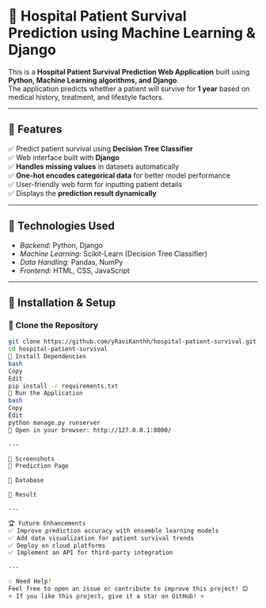 # 🏥 Hospital Patient Survival Prediction using Machine Learning & Django  

This is a **Hospital Patient Survival Prediction Web Application** built using **Python, Machine Learning algorithms, and Django**.  
The application predicts whether a patient will survive for **1 year** based on medical history, treatment, and lifestyle factors.  

---

## 📌 Features  

✅ Predict patient survival using **Decision Tree Classifier**  
✅ Web interface built with **Django**  
✅ **Handles missing values** in datasets automatically  
✅ **One-hot encodes categorical data** for better model performance  
✅ User-friendly web form for inputting patient details  
✅ Displays the **prediction result dynamically** 

---

## 🎯 Technologies Used  

- *Backend:* Python, Django  
- *Machine Learning:* Scikit-Learn (Decision Tree Classifier)  
- *Data Handling:* Pandas, NumPy  
- *Frontend:* HTML, CSS, JavaScript  

---

## 🔧 Installation & Setup  

### 🔹 Clone the Repository  
```bash
git clone https://github.com/yRaviKanthh/hospital-patient-survival.git
cd hospital-patient-survival
🔹 Install Dependencies
bash
Copy
Edit
pip install -r requirements.txt
🔹 Run the Application
bash
Copy
Edit
python manage.py runserver
🔗 Open in your browser: http://127.0.0.1:8000/

---

📸 Screenshots
🔹 Prediction Page

🔹 Database

🔹 Result

---

🏆 Future Enhancements
✅ Improve prediction accuracy with ensemble learning models
✅ Add data visualization for patient survival trends
✅ Deploy on cloud platforms
✅ Implement an API for third-party integration

---

💡 Need Help?
Feel free to open an issue or contribute to improve this project! 😊
⭐ If you like this project, give it a star on GitHub! ⭐









